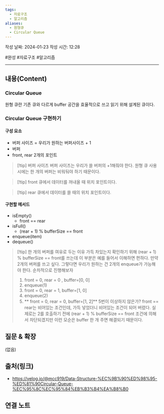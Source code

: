 ```yaml
---
tags:
  - 자료구조
  - 알고리즘
aliases:
  - 원형큐
  - Circular Queue
---
```

작성 날짜: 2024-01-23
작성 시간: 12:28

#완성 #자료구조 #알고리즘 

----
## 내용(Content)
### Circular Queue
원형 큐란 기존 큐와 다르게 buffer 공간을 효율적으로 쓰고 읽기 위해 설계된 큐이다.

### Circular Queue 구현하기
#### 구성 요소
- 버퍼 사이즈 = 우리가 원하는 버퍼사이즈 + 1
- 버퍼
- front, rear 2개의 포인트

>[!tip] 버퍼 사이즈
>버퍼 사이즈는 우리가 쓸 버퍼의 +1해줘야 한다. 원형 큐 사용시에는 한 개의 버퍼는 비워둬야 하기 때문이다.

>[!tip] front
>큐에서 데이터를 꺼내올 때 위치 포인트이다.
>

>[!tip] rear
>큐에서 데이터를 쓸 때의 위치 포인트이다.

#### 구현할 메서드
- isEmpty()
	- front == rear
- isFull()
	- (rear + 1) % bufferSize == front
- enqueue(item)
- dequeue()

>[!tip] 한 개의 버퍼를 여유로 두는 이유
>가득 차있는지 확인하기 위해 (rear + 1) % bufferSize == front를 쓰는데 이 부분은 예를 들어서 이해하면 편하다.
>만약 2개의 버퍼를 쓰고 싶다. 그렇다면 우리가 원하는 건 2개의 enqueue가 가능해야 한다. 순차적으로 진행해보자
>1. front = 0, rear = 0 , buffer=\[0, 0]
>2. enqueue(1)
>3. front = 0, rear = 1, buffer=\[1, 0]
>4. enqueue(2)
>5. ** front = 0, rear = 0, buffer=\[1, 2]**
>5번이 이상하지 않은가? front == rear는 비어있는 조건인데, 가득 넣었더니 비어있는 조건이 되어 버렸다. 실제로는 2를 호출하기 전에 (rear + 1) % bufferSize == front 조건에 의해서 차단되겠지만 이런 모순은 buffer 한 개 주면 해결되기 때문이다.



## 질문 & 확장

(없음)

## 출처(링크)
- https://velog.io/@mcc919/Data-Structure-%EC%9B%90%ED%98%95-%ED%81%90Circular-Queue-%EC%95%8C%EC%95%84%EB%B3%B4%EA%B8%B0

## 연결 노트










